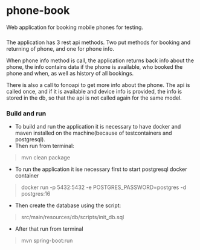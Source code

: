 # phone-book

Web application for booking mobile phones for testing.


###

The application has 3 rest api methods. Two put methods for booking and returning of phone, and 
one for phone info. 

When phone info method is call, the application returns back info about the phone, the info contains
data if the phone is available, who booked the phone and when, as well as history of all bookings. 

There is also a call to fonoapi to get more info about the phone. The api is called once, and if it is
available and device info is provided, the info is stored in the db, so that the api is not called again 
for the same model. 


### Build and run 

- To build and run the application it is necessary to have docker and maven installed on the machine(because of testcontainers and postgresql).
- Then run from terminal:

> mvn clean package

- To run the application it ise necessary first to start postgresql docker container

> docker run -p 5432:5432 -e POSTGRES_PASSWORD=postgres -d postgres:16

- Then create the database using the script: 

> src/main/resources/db/scripts/init_db.sql

- After that run from terminal 

> mvn spring-boot:run
